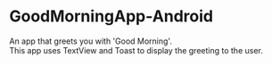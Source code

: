 # GoodMorningApp-Android
An app that greets you with 'Good Morning'. </br>
This app uses TextView and Toast to display the greeting to the user.
